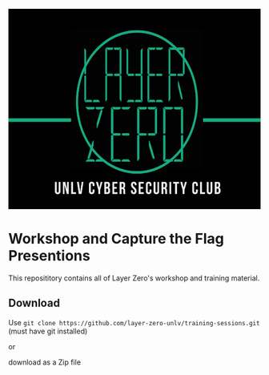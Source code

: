 <p align="center">
  <img src="https://raw.githubusercontent.com/layer-zero-unlv/training-sessions/master/images/layer-zero-logo.png" width="600" height="400" />
</p>

# Workshop and Capture the Flag Presentions
This reposititory contains all of Layer Zero's workshop and training material.


## Download

Use `git clone https://github.com/layer-zero-unlv/training-sessions.git` (must have git installed)

or 

download as a Zip file
